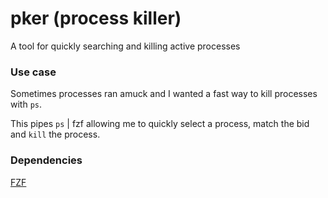 # pker (process killer) #

A tool for quickly searching and killing active processes

### Use case ###

Sometimes processes ran amuck and I wanted a fast way to kill processes with `ps`.

This pipes `ps` | fzf allowing me to quickly select a process, match the bid and `kill` the process.

### Dependencies ###

<a href="https://github.com/junegunn/fzf">FZF</a>